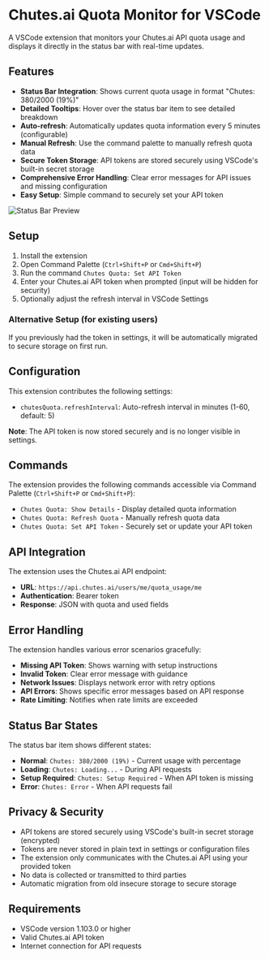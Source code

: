 # Chutes.ai Quota Monitor for VSCode

A VSCode extension that monitors your Chutes.ai API quota usage and displays it directly in the status bar with real-time updates.

## Features

- **Status Bar Integration**: Shows current quota usage in format "Chutes: 380/2000 (19%)"
- **Detailed Tooltips**: Hover over the status bar item to see detailed breakdown
- **Auto-refresh**: Automatically updates quota information every 5 minutes (configurable)
- **Manual Refresh**: Use the command palette to manually refresh quota data
- **Secure Token Storage**: API tokens are stored securely using VSCode's built-in secret storage
- **Comprehensive Error Handling**: Clear error messages for API issues and missing configuration
- **Easy Setup**: Simple command to securely set your API token

![Status Bar Preview](https://via.placeholder.com/400x50/1e1e1e/ffffff?text=Chutes:%20380/2000%20(19%25))

## Setup

1. Install the extension
2. Open Command Palette (`Ctrl+Shift+P` or `Cmd+Shift+P`)
3. Run the command `Chutes Quota: Set API Token`
4. Enter your Chutes.ai API token when prompted (input will be hidden for security)
5. Optionally adjust the refresh interval in VSCode Settings

### Alternative Setup (for existing users)

If you previously had the token in settings, it will be automatically migrated to secure storage on first run.

## Configuration

This extension contributes the following settings:

* `chutesQuota.refreshInterval`: Auto-refresh interval in minutes (1-60, default: 5)

**Note**: The API token is now stored securely and is no longer visible in settings.

## Commands

The extension provides the following commands accessible via Command Palette (`Ctrl+Shift+P` or `Cmd+Shift+P`):

* `Chutes Quota: Show Details` - Display detailed quota information
* `Chutes Quota: Refresh Quota` - Manually refresh quota data
* `Chutes Quota: Set API Token` - Securely set or update your API token

## API Integration

The extension uses the Chutes.ai API endpoint:
- **URL**: `https://api.chutes.ai/users/me/quota_usage/me`
- **Authentication**: Bearer token
- **Response**: JSON with quota and used fields

## Error Handling

The extension handles various error scenarios gracefully:

- **Missing API Token**: Shows warning with setup instructions
- **Invalid Token**: Clear error message with guidance
- **Network Issues**: Displays network error with retry options
- **API Errors**: Shows specific error messages based on API response
- **Rate Limiting**: Notifies when rate limits are exceeded

## Status Bar States

The status bar item shows different states:

- **Normal**: `Chutes: 380/2000 (19%)` - Current usage with percentage
- **Loading**: `Chutes: Loading...` - During API requests
- **Setup Required**: `Chutes: Setup Required` - When API token is missing
- **Error**: `Chutes: Error` - When API requests fail

## Privacy & Security

- API tokens are stored securely using VSCode's built-in secret storage (encrypted)
- Tokens are never stored in plain text in settings or configuration files
- The extension only communicates with the Chutes.ai API using your provided token
- No data is collected or transmitted to third parties
- Automatic migration from old insecure storage to secure storage

## Requirements

- VSCode version 1.103.0 or higher
- Valid Chutes.ai API token
- Internet connection for API requests
